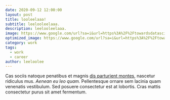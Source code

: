 ```yaml
---
date: 2020-09-12 12:00:00
layout: post
title: looleelaaa!
subtitle: leelooleelaaa.
description: leelooleelaaa.
image: https://www.google.com/url?sa=i&url=https%3A%2F%2Ftowardsdatascience.com%2F3-numpy-image-transformations-on-baby-yoda-c27c1409b411&psig=AOvVaw3gV7saREgBid_xIyK-uYeB&ust=1600000490771000&source=images&cd=vfe&ved=0CAIQjRxqFwoTCICXw7nQ4-sCFQAAAAAdAAAAABAD
optimized_image: https://www.google.com/url?sa=i&url=https%3A%2F%2Ftowardsdatascience.com%2F3-numpy-image-transformations-on-baby-yoda-c27c1409b411&psig=AOvVaw3gV7saREgBid_xIyK-uYeB&ust=1600000490771000&source=images&cd=vfe&ved=0CAIQjRxqFwoTCICXw7nQ4-sCFQAAAAAdAAAAABAD
category: work
tags:
  - work
  - career
author: leeloolee
---
```


Cas sociis natoque penatibus et magnis <a href="#">dis parturient montes</a>, nascetur ridiculus mus. *Aenean eu leo quam.* Pellentesque ornare sem lacinia quam venenatis vestibulum. Sed posuere consectetur est at lobortis. Cras mattis consectetur purus sit amet fermentum.

